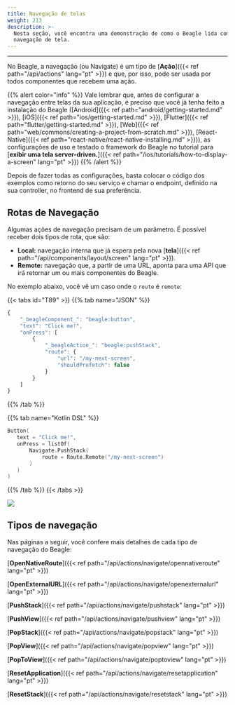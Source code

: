 ```yaml
---
title: Navegação de telas
weight: 213
description: >-
  Nesta seção, você encontra uma demonstração de como o Beagle lida com
  navegação de tela.
---
```


---

No Beagle, a navegação \(ou Navigate\) é um tipo de [**Ação**]({{< ref path="/api/actions" lang="pt" >}}) e que, por isso, pode ser usada por todos componentes que recebem uma ação.

{{% alert color="info" %}}
Vale lembrar que, antes de configurar a navegação entre telas da sua aplicação, é preciso que você já tenha feito a instalação do Beagle ([Android]({{< ref path="android/getting-started.md" >}}), [iOS]({{< ref path="ios/getting-started.md" >}}), [Flutter]({{< ref path="flutter/getting-started.md" >}}), [Web]({{< ref path="web/commons/creating-a-project-from-scratch.md" >}}), [React-Native]({{< ref path="react-native/react-native-installing.md" >}})), as configurações de uso e testado o framework do Beagle no tutorial para [**exibir uma tela server-driven.**]({{< ref path="/ios/tutorials/how-to-display-a-screen" lang="pt" >}})
{{% /alert %}}

Depois de fazer todas as configurações, basta colocar o código dos exemplos como retorno do seu serviço e chamar o endpoint, definido na sua controller, no frontend de sua preferência.

## Rotas de Navegação

Algumas ações de navegação precisam de um parâmetro. É possível receber dois tipos de rota, que são:

- **Local:** navegação interna que já espera pela nova [**tela**]({{< ref path="/api/components/layout/screen" lang="pt" >}}).
- **Remote:** navegação que, a partir de uma URL, aponta para uma API que irá retornar um ou mais componentes do Beagle.

No exemplo abaixo, você vê um caso onde o `route` é `remote`:

{{< tabs id="T89" >}}
{{% tab name="JSON" %}}

```javascript
{
    "_beagleComponent_": "beagle:button",
    "text": "Click me!",
    "onPress": [
        {
            "_beagleAction_": "beagle:pushStack",
            "route": {
                "url": "/my-next-screen",
                "shouldPrefetch": false
            }
        }
    ]
}
```

{{% /tab %}}

{{% tab name="Kotlin DSL" %}}

```kotlin
Button(
   text = "Click me!",
   onPress = listOf(
       Navigate.PushStack(
           route = Route.Remote("/my-next-screen")
       )
   )
)
```

{{% /tab %}}
{{< /tabs >}}

![](/shared/navigate-remote.gif)

## Tipos de navegação

Nas páginas a seguir, você confere mais detalhes de cada tipo de navegação do Beagle:

[**OpenNativeRoute**]({{< ref path="/api/actions/navigate/opennativeroute" lang="pt" >}})

[**OpenExternalURL**]({{< ref path="/api/actions/navigate/openexternalurl" lang="pt" >}})

[**PushStack**]({{< ref path="/api/actions/navigate/pushstack" lang="pt" >}})

[**PushView**]({{< ref path="/api/actions/navigate/pushview" lang="pt" >}})

[**PopStack**]({{< ref path="/api/actions/navigate/popstack" lang="pt" >}})

[**PopView**]({{< ref path="/api/actions/navigate/popview" lang="pt" >}})

[**PopToView**]({{< ref path="/api/actions/navigate/poptoview" lang="pt" >}})

[**ResetApplication**]({{< ref path="/api/actions/navigate/resetapplication" lang="pt" >}})

[**ResetStack**]({{< ref path="/api/actions/navigate/resetstack" lang="pt" >}})
